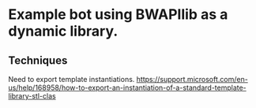 # Example bot using BWAPIlib as a dynamic library.

## Techniques
Need to export template instantiations.
https://support.microsoft.com/en-us/help/168958/how-to-export-an-instantiation-of-a-standard-template-library-stl-clas
